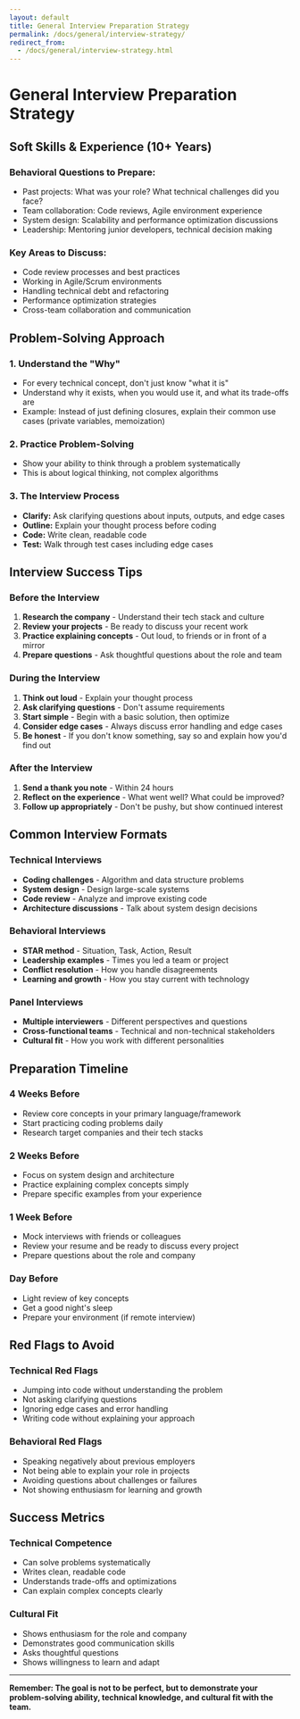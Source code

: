 ```yaml
---
layout: default
title: General Interview Preparation Strategy
permalink: /docs/general/interview-strategy/
redirect_from:
  - /docs/general/interview-strategy.html
---
```


# General Interview Preparation Strategy

## Soft Skills & Experience (10+ Years)

### Behavioral Questions to Prepare:
- Past projects: What was your role? What technical challenges did you face?
- Team collaboration: Code reviews, Agile environment experience
- System design: Scalability and performance optimization discussions
- Leadership: Mentoring junior developers, technical decision making

### Key Areas to Discuss:
- Code review processes and best practices
- Working in Agile/Scrum environments
- Handling technical debt and refactoring
- Performance optimization strategies
- Cross-team collaboration and communication

## Problem-Solving Approach

### 1. Understand the "Why"
- For every technical concept, don't just know "what it is"
- Understand why it exists, when you would use it, and what its trade-offs are
- Example: Instead of just defining closures, explain their common use cases (private variables, memoization)

### 2. Practice Problem-Solving
- Show your ability to think through a problem systematically
- This is about logical thinking, not complex algorithms

### 3. The Interview Process
- **Clarify:** Ask clarifying questions about inputs, outputs, and edge cases
- **Outline:** Explain your thought process before coding
- **Code:** Write clean, readable code
- **Test:** Walk through test cases including edge cases

## Interview Success Tips

### Before the Interview
1. **Research the company** - Understand their tech stack and culture
2. **Review your projects** - Be ready to discuss your recent work
3. **Practice explaining concepts** - Out loud, to friends or in front of a mirror
4. **Prepare questions** - Ask thoughtful questions about the role and team

### During the Interview
1. **Think out loud** - Explain your thought process
2. **Ask clarifying questions** - Don't assume requirements
3. **Start simple** - Begin with a basic solution, then optimize
4. **Consider edge cases** - Always discuss error handling and edge cases
5. **Be honest** - If you don't know something, say so and explain how you'd find out

### After the Interview
1. **Send a thank you note** - Within 24 hours
2. **Reflect on the experience** - What went well? What could be improved?
3. **Follow up appropriately** - Don't be pushy, but show continued interest

## Common Interview Formats

### Technical Interviews
- **Coding challenges** - Algorithm and data structure problems
- **System design** - Design large-scale systems
- **Code review** - Analyze and improve existing code
- **Architecture discussions** - Talk about system design decisions

### Behavioral Interviews
- **STAR method** - Situation, Task, Action, Result
- **Leadership examples** - Times you led a team or project
- **Conflict resolution** - How you handle disagreements
- **Learning and growth** - How you stay current with technology

### Panel Interviews
- **Multiple interviewers** - Different perspectives and questions
- **Cross-functional teams** - Technical and non-technical stakeholders
- **Cultural fit** - How you work with different personalities

## Preparation Timeline

### 4 Weeks Before
- Review core concepts in your primary language/framework
- Start practicing coding problems daily
- Research target companies and their tech stacks

### 2 Weeks Before
- Focus on system design and architecture
- Practice explaining complex concepts simply
- Prepare specific examples from your experience

### 1 Week Before
- Mock interviews with friends or colleagues
- Review your resume and be ready to discuss every project
- Prepare questions about the role and company

### Day Before
- Light review of key concepts
- Get a good night's sleep
- Prepare your environment (if remote interview)

## Red Flags to Avoid

### Technical Red Flags
- Jumping into code without understanding the problem
- Not asking clarifying questions
- Ignoring edge cases and error handling
- Writing code without explaining your approach

### Behavioral Red Flags
- Speaking negatively about previous employers
- Not being able to explain your role in projects
- Avoiding questions about challenges or failures
- Not showing enthusiasm for learning and growth

## Success Metrics

### Technical Competence
- Can solve problems systematically
- Writes clean, readable code
- Understands trade-offs and optimizations
- Can explain complex concepts clearly

### Cultural Fit
- Shows enthusiasm for the role and company
- Demonstrates good communication skills
- Asks thoughtful questions
- Shows willingness to learn and adapt

---

**Remember: The goal is not to be perfect, but to demonstrate your problem-solving ability, technical knowledge, and cultural fit with the team.**
